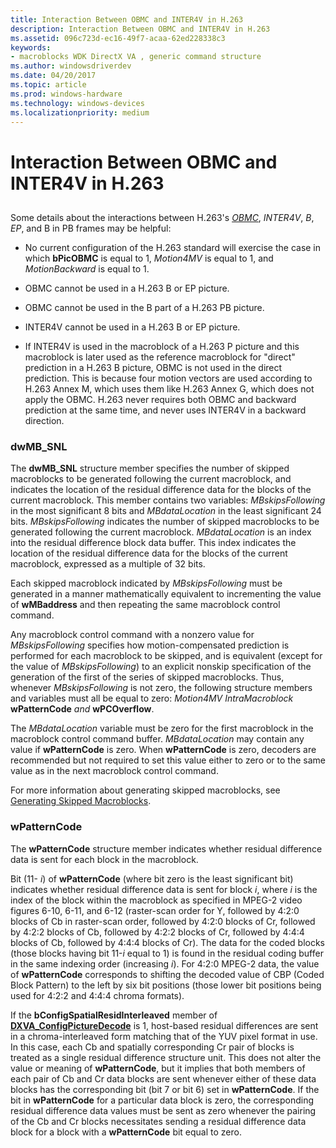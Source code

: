 ```yaml
---
title: Interaction Between OBMC and INTER4V in H.263
description: Interaction Between OBMC and INTER4V in H.263
ms.assetid: 096c723d-ec16-49f7-acaa-62ed228338c3
keywords:
- macroblocks WDK DirectX VA , generic command structure
ms.author: windowsdriverdev
ms.date: 04/20/2017
ms.topic: article
ms.prod: windows-hardware
ms.technology: windows-devices
ms.localizationpriority: medium
---
```


# Interaction Between OBMC and INTER4V in H.263


## <span id="ddk_interaction_between_obmc_and_inter4v_in_h_263_gg"></span><span id="DDK_INTERACTION_BETWEEN_OBMC_AND_INTER4V_IN_H_263_GG"></span>


Some details about the interactions between H.263's [*OBMC*](https://msdn.microsoft.com/library/windows/hardware/ff556318#wdkgloss-obmc), *INTER4V*, *B*, *EP*, and B in PB frames may be helpful:

-   No current configuration of the H.263 standard will exercise the case in which **bPicOBMC** is equal to 1, *Motion4MV* is equal to 1, and *MotionBackward* is equal to 1.

-   OBMC cannot be used in a H.263 B or EP picture.

-   OBMC cannot be used in the B part of a H.263 PB picture.

-   INTER4V cannot be used in a H.263 B or EP picture.

-   If INTER4V is used in the macroblock of a H.263 P picture and this macroblock is later used as the reference macroblock for "direct" prediction in a H.263 B picture, OBMC is not used in the direct prediction. This is because four motion vectors are used according to H.263 Annex M, which uses them like H.263 Annex G, which does not apply the OBMC. H.263 never requires both OBMC and backward prediction at the same time, and never uses INTER4V in a backward direction.

### <span id="dwMB_SNL"></span><span id="dwmb_snl"></span><span id="DWMB_SNL"></span>dwMB\_SNL

The **dwMB\_SNL** structure member specifies the number of skipped macroblocks to be generated following the current macroblock, and indicates the location of the residual difference data for the blocks of the current macroblock. This member contains two variables: *MBskipsFollowing* in the most significant 8 bits and *MBdataLocation* in the least significant 24 bits. *MBskipsFollowing* indicates the number of skipped macroblocks to be generated following the current macroblock. *MBdataLocation* is an index into the residual difference block data buffer. This index indicates the location of the residual difference data for the blocks of the current macroblock, expressed as a multiple of 32 bits.

Each skipped macroblock indicated by *MBskipsFollowing* must be generated in a manner mathematically equivalent to incrementing the value of **wMBaddress** and then repeating the same macroblock control command.

Any macroblock control command with a nonzero value for *MBskipsFollowing* specifies how motion-compensated prediction is performed for each macroblock to be skipped, and is equivalent (except for the value of *MBskipsFollowing*) to an explicit nonskip specification of the generation of the first of the series of skipped macroblocks. Thus, whenever *MBskipsFollowing* is not zero, the following structure members and variables must all be equal to zero: *Motion4MV IntraMacroblock* **wPatternCode** *and* **wPCOverflow**.

The *MBdataLocation* variable must be zero for the first macroblock in the macroblock control command buffer. *MBdataLocation* may contain any value if **wPatternCode** is zero. When **wPatternCode** is zero, decoders are recommended but not required to set this value either to zero or to the same value as in the next macroblock control command.

For more information about generating skipped macroblocks, see [Generating Skipped Macroblocks](generating-skipped-macroblocks.md).

### <span id="wPatternCode"></span><span id="wpatterncode"></span><span id="WPATTERNCODE"></span>wPatternCode

The **wPatternCode** structure member indicates whether residual difference data is sent for each block in the macroblock.

Bit (11- *i*) of **wPatternCode** (where bit zero is the least significant bit) indicates whether residual difference data is sent for block *i*, where *i* is the index of the block within the macroblock as specified in MPEG-2 video figures 6-10, 6-11, and 6-12 (raster-scan order for Y, followed by 4:2:0 blocks of Cb in raster-scan order, followed by 4:2:0 blocks of Cr, followed by 4:2:2 blocks of Cb, followed by 4:2:2 blocks of Cr, followed by 4:4:4 blocks of Cb, followed by 4:4:4 blocks of Cr). The data for the coded blocks (those blocks having bit 11-*i* equal to 1) is found in the residual coding buffer in the same indexing order (increasing *i*). For 4:2:0 MPEG-2 data, the value of **wPatternCode** corresponds to shifting the decoded value of CBP (Coded Block Pattern) to the left by six bit positions (those lower bit positions being used for 4:2:2 and 4:4:4 chroma formats).

If the **bConfigSpatialResidInterleaved** member of [**DXVA\_ConfigPictureDecode**](https://msdn.microsoft.com/library/windows/hardware/ff563133) is 1, host-based residual differences are sent in a chroma-interleaved form matching that of the YUV pixel format in use. In this case, each Cb and spatially corresponding Cr pair of blocks is treated as a single residual difference structure unit. This does not alter the value or meaning of **wPatternCode**, but it implies that both members of each pair of Cb and Cr data blocks are sent whenever either of these data blocks has the corresponding bit (bit 7 or bit 6) set in **wPatternCode**. If the bit in **wPatternCode** for a particular data block is zero, the corresponding residual difference data values must be sent as zero whenever the pairing of the Cb and Cr blocks necessitates sending a residual difference data block for a block with a **wPatternCode** bit equal to zero.

 

 





